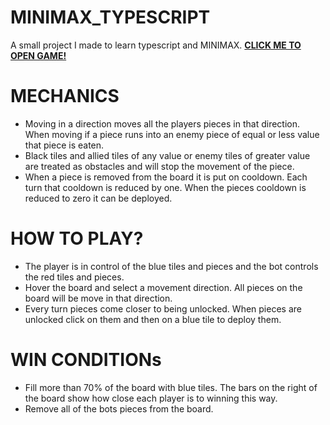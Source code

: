 # MINIMAX_TYPESCRIPT
A small project I made to learn typescript and MINIMAX. <a href='https://mosi-rivera.github.io/MINIMAX_TYPESCRIPT/' target='_blank'><strong>CLICK ME TO OPEN GAME!</strong></a>

# MECHANICS
<ul>
  <li>Moving in a direction moves all the players pieces in that direction. When moving if a piece runs into an enemy piece of equal or less value that piece is eaten.</li>
  <li>Black tiles and allied tiles of any value or enemy tiles of greater value are treated as obstacles and will stop the movement of the piece.</li>
  <li>When a piece is removed from the board it is put on cooldown. Each turn that cooldown is reduced by one. When the pieces cooldown is reduced to zero it can be deployed.</li>
</ul>

# HOW TO PLAY?
<ul>
  <li>The player is in control of the blue tiles and pieces and the bot controls the red tiles and pieces.</li>
  <li>Hover the board and select a movement direction. All pieces on the board will be move in that direction.</li>
  <li>Every turn pieces come closer to being unlocked. When pieces are unlocked click on them and then on a blue tile to deploy them.</li>
</ul>

# WIN CONDITIONs
<ul>
  <li>Fill more than 70% of the board with blue tiles. The bars on the right of the board show how close each player is to winning this way.</li>
  <li>Remove all of the bots pieces from the board.</li>
</ul>
